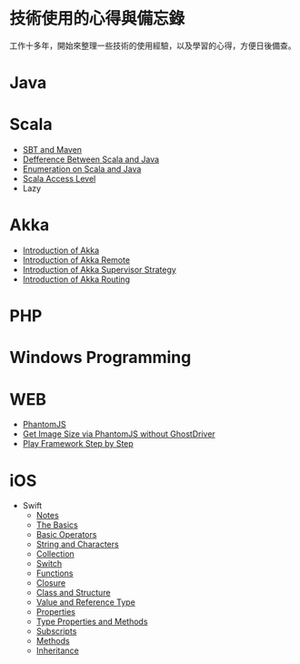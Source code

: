 技術使用的心得與備忘錄
=========
工作十多年，開始來整理一些技術的使用經驗，以及學習的心得，方便日後備查。

# Java

# Scala
* [SBT and Maven](SBT_And_Maven.md)
* [Defference Between Scala and Java](Difference_between_Scala_and_Java.markdown)
* [Enumeration on Scala and Java](Enumeration_on_Scala_and_Java.markdown)
* [Scala Access Level](Scala_Access_Level.markdown)
* Lazy

# Akka
* [Introduction of Akka](Introduction_of_Akka.markdown)
* [Introduction of Akka Remote](Introduction_of_Akka_Remote.markdown)
* [Introduction of Akka Supervisor Strategy](Introduction_of_Akka_Supervisor_Strategy.markdown)
* [Introduction of Akka Routing](Introduction_of_Akka_Routing.markdown)

# PHP

# Windows Programming

# WEB
* [PhantomJS](phantomjs.markdown)
* [Get Image Size via PhantomJS without GhostDriver](phantomjs_without_ghostdriver.markdown)
* [Play Framework Step by Step](Playframework.markdown)

# iOS
* Swift
	* [Notes](swift_notes.markdown)
	* [The Basics](swift_language_guide_the_basics.markdown)
	* [Basic Operators](swift_language_guide_basic_operators.markdown)
	* [String and Characters](swift_language_guide_string_and_characters.markdown)
	* [Collection](swift_language_guide_collection.markdown)
	* [Switch](swift_language_guide_switch.markdown)
	* [Functions](swift_language_guide_functions.markdown)
	* [Closure](swift_language_guide_closure.markdown)
	* [Class and Structure](swift_language_guid_class_and_structure.markdown)
	* [Value and Reference Type](swift_language_guide_value_and_reference_type.markdown)
	* [Properties](swift_language_guide_properties.markdown)
	* [Type Properties and Methods](swift_language_guide_type_property_and_methods.markdown)
	* [Subscripts](swift_language_guide_subscripts.markdown)
	* [Methods](swift_language_guide_methods.markdown)
	* [Inheritance](swift_language_guide_inheritance.markdown)